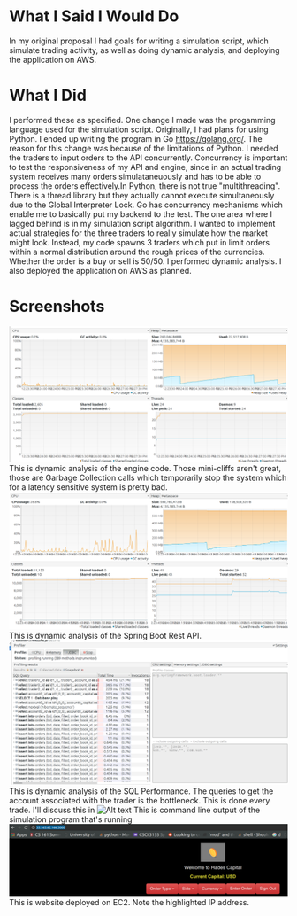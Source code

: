 # What I Said I Would Do

In my original proposal I had goals for writing a simulation script, which simulate trading activity, as well as doing dynamic
analysis, and deploying the application on AWS.

# What I Did
I performed these as specified. One change I made was the progamming language used for the simulation script. Originally,
I had plans for using Python. I ended up writing the program in Go https://golang.org/. The reason for this change was because of the
limitations of Python. I needed the traders to input orders to the API concurrently. Concurrency is important to test the responsiveness
of my API and engine, since in an actual trading system receives many orders simulataneuously and has to be able to process
the orders effectively.In Python, there is not true "multithreading". There is a thread library but they actually cannot execute simultaneously
due to the Global Interpreter Lock. Go has concurrency mechanisms which enable me to basically put my backend to the test.
The one area where I lagged behind is in my simulation script algorithm. I wanted to implement actual strategies for the three traders
to really simulate how the market might look. Instead, my code spawns 3 traders which put in limit orders within a normal distribution
around the rough prices of the currencies. Whether the order is a buy or sell is 50/50. I performed dynamic analysis.
I also deployed the application on AWS as planned.

# Screenshots
![Alt text](simulation/DynamicAnalysisOfEngine.png)
This is dynamic analysis of the engine code. Those mini-cliffs aren't great, those are Garbage Collection calls which temporarily stop the system which for a latency sensitive system is pretty bad.
![Alt text](simulation/DynamicAnalysisOfRest.png)
This is dynamic analysis of the Spring Boot Rest API.
![Alt text](simulation/sql_performance.png)
This is dynamic analysis of the SQL Performance. The queries to get the account associated with the trader is the bottleneck.
This is done every trade. I'll discuss this in 
![Alt text](simulation/SimulationProgrammingRunning.png)
This is command line output of the simulation program that's running
![Alt text](simulation/ec2ip.png)
This is website deployed on EC2. Note the highlighted IP address.

